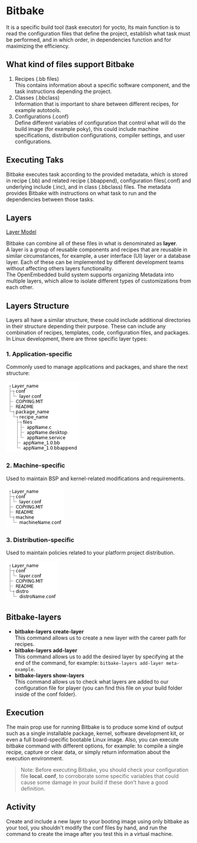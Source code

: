 # Bitbake
It is a specific build tool (task executor) for yocto, Its main function is to read the configuration files that define the project, establish what task must be performed, and in which order, in dependencies function and for maximizing the efficiency.
## What kind of files support Bitbake
1. Recipes (.bb files)   
This contains information about a specific software component, and the task instructions depending the project.  
2. Classes (.bbclass)    
Information that is important to share between different recipes, for example autotools.  
3. Configurations (.conf)    
Define different variables of configuration that control what will do the build image (for example poky), this could include machine specifications, distribution configurations, compiler settings, and user configurations.
## Executing Taks
Bitbake executes task according to the provided metadata, which is stored in recipe (.bb) and related recipe (.bbappend), configuration files(.conf) and underlying include (.inc), and in class (.bbclass) files. The metadata provides Bitbake with instructions on what task to run and the dependencies between those tasks.
## Layers
[Layer Model](https://docs.yoctoproject.org/dev/overview-manual/yp-intro.html#the-yocto-project-layer-model)

Bitbake can combine all of these files in what is denominated as **layer**.  
A layer is a group of reusable components and recipes that are reusable in similar circumstances, for example, a user interface (UI) layer or a database layer. Each of these can be implemented by different development teams without affecting others layers functionality.  
The OpenEmbedded build system supports organizing Metadata into multiple layers, which allow to isolate different types of customizations from each other.  
## Layers Structure
Layers all have a similar structure, these could include additional directories in their structure depending their purpose. These can include any combination of recipes, templates, code, configuration files, and packages. In Linux development, there are three specific layer types:
### 1. Application-specific
Commonly used to manage applications and packages, and share the next structure:

![Application-specific](./media/layer_app.png)

### 2. Machine-specific
Used to maintain BSP and kernel-related modifications and requirements.  

![Machine-specific](./media/layer-machine.png)

### 3. Distribution-specific
Used to maintain policies related to your platform project distribution.  

![Distro-specific](./media/layer_distro.png)

## Bitbake-layers
* **bitbake-layers create-layer**  
This command allows us to create a new layer with the career path for recipes.
* **bitbake-layers add-layer**  
This command allows us to add the desired layer by specifying at the end of the command, for example: ```bitbake-layers add-layer meta-example```.
* **bitbake-layers show-layers**  
This command allows us to check what layers are added to our configuration file for player (you can find this file on your build folder inside of the conf folder).

## Execution
The main prop use for running Bitbake is to produce some kind of output such as a single installable package, kernel, software development kit, or even a full board-specific bootable Linux image.
Also, you can execute bitbake command with different options, for example: to compile a single recipe, capture or clear data, or simply return information about the execution environment.
>Note: Before executing Bitbake, you should check your configuration file **local. conf**, to corroborate some specific variables that could cause some damage in your build if these don't have a good definition.

## Activity
Create and include a new layer to your booting image using only bitbake as your tool, you shouldn't modify the conf files by hand, and run the command to create the image after you test this in a virtual machine.